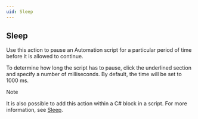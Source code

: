 ```yaml
---
uid: Sleep
---
```


## Sleep

Use this action to pause an Automation script for a particular period of time before it is allowed to continue.

To determine how long the script has to pause, click the underlined section and specify a number of milliseconds. By default, the time will be set to 1000 ms.

> [!NOTE]
> It is also possible to add this action within a C# block in a script. For more information, see [Sleep](../../part_7/CsharpReference/Engine_methods.md#sleep).
